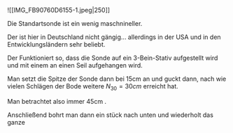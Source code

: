 ![[IMG_FB90760D6155-1.jpeg|250]]

Die Standartsonde ist ein wenig maschnineller.

Der ist hier in Deutschland nicht gängig... allerdings in der USA und in den Entwicklungsländern sehr beliebt.

Der Funktioniert so, dass die Sonde auf ein 3-Bein-Stativ aufgestellt wird und mit einem an einen Seil aufgehangen wird.

Man setzt die Spitze der Sonde dann bei 15cm an und guckt dann, nach wie vielen Schlägen der Bode weitere $N_{30} = 30cm$ erreicht hat.

Man betrachtet also immer 45cm .

Anschließend bohrt man dann ein stück nach unten und wiederholt das ganze